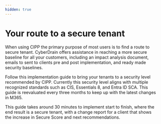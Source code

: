 ```yaml
---
hidden: true
---
```


# Your route to a secure tenant

When using CIPP the primary purpose of most users is to find a route to secure tenant. CyberDrain offers assistance in reaching a more secure baseline for all your customers, including an impact analysis document, emails to sent to clients pre and post implementation, and ready made security baselines.

Follow this implementation guide to bring your tenants to a security level recommended by CIPP. Currently this security level aligns with multiple recognized standards such as CIS, Essentials 8, and Entra ID SCA. This guide is reevaluated every three months to keep up with the latest changes in M365.

This guide takes around 30 minutes to implement start to finish, where the end result is a secure tenant, with a change report for a client that shows the increase in Secure Score and next recommendations.
